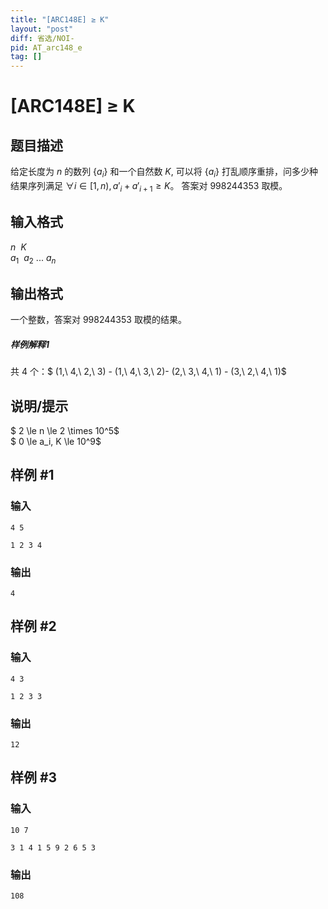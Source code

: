 ```yaml
---
title: "[ARC148E] ≥ K"
layout: "post"
diff: 省选/NOI-
pid: AT_arc148_e
tag: []
---
```


# [ARC148E] ≥ K

## 题目描述

给定长度为 $n$ 的数列 $\{a_i\}$ 和一个自然数 $K$, 可以将 $\{a_i\}$ 打乱顺序重排，问多少种结果序列满足 $\forall i \in [1,n), a'_i + a'_{i+1} \ge K$。 答案对 $998244353$ 取模。

## 输入格式

$n\ \ K$    
$a_1\ \ a_2\ ... \ a_n$

## 输出格式

一个整数，答案对 $998244353$ 取模的结果。
##### 样例解释1
共 $4$ 个：$ (1,\ 4,\ 2,\ 3) - (1,\ 4,\ 3,\ 2)- (2,\ 3,\ 4,\ 1) - (3,\ 2,\ 4,\ 1)$

## 说明/提示

$ 2 \le n \le 2 \times 10^5$  
$ 0 \le a_i, K \le 10^9$

## 样例 #1

### 输入

```
4 5
1 2 3 4
```

### 输出

```
4
```

## 样例 #2

### 输入

```
4 3
1 2 3 3
```

### 输出

```
12
```

## 样例 #3

### 输入

```
10 7
3 1 4 1 5 9 2 6 5 3
```

### 输出

```
108
```

